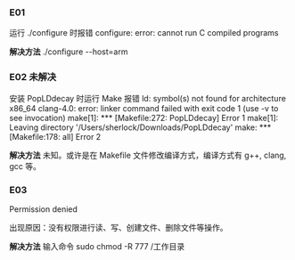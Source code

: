 ### E01
运行 ./configure 时报错 
configure: error: cannot run C compiled programs

**解决方法** ./configure --host=arm

### E02 未解决
安装 PopLDdecay 时运行 Make 报错
ld: symbol(s) not found for architecture x86_64
clang-4.0: error: linker command failed with exit code 1 (use -v to see invocation)
make[1]: *** [Makefile:272: PopLDdecay] Error 1
make[1]: Leaving directory '/Users/sherlock/Downloads/PopLDdecay'
make: *** [Makefile:178: all] Error 2

**解决方法** 未知。或许是在 Makefile 文件修改编译方式，编译方式有 g++, clang, gcc 等。

### E03
Permission denied 

出现原因：没有权限进行读、写、创建文件、删除文件等操作。

**解决方法** 输入命令 sudo chmod -R 777 /工作目录


